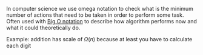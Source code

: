 In computer science we use omega notation to check what is the minimum number of actions that need to be taken in order to perform some task. 
Often used with [Big O notation](Big%20O%20notation.md) to describe how algorithm performs now and what it could theoretically do.

Example:
addition has scale of $\Omega(n)$ because at least you have to calculate each digit 